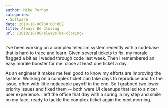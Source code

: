 ```yaml
---
author: Mike Perham
categories:
- Software
date: 2010-10-06T00:00:00Z
title: Always Be Closing
url: /2010/10/06/always-be-closing/
---
```


I've been working on a complex telecom system recently with a codebase that is hard to trace and learn. Given several tickets to fix, my morale flagged a bit as I waded through code last week. Then I remembered an easy morale booster for me: close at least one ticket a day.

As an engineer it makes me feel good to know my efforts are improving the system. Working on a complex ticket can take days to reproduce and fix the issue, often with little noticeable payoff in the end. So I grabbed two lower priority issues and fixed them -- both were UI cleanups that led to a nicer user experience. I left the office that day with a spring in my step and smile on my face, ready to tackle the complex ticket again the next morning.
